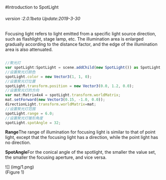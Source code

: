 #Introduction to SpotLight

###### *version :2.0.1beta   Update:2019-3-30*

Focusing light refers to light emitted from a specific light source direction, such as flashlight, stage lamp, etc. The illumination area is enlarged gradually according to the distance factor, and the edge of the illumination area is also attenuated.


```typescript

//聚光灯
var spotLight:SpotLight = scene.addChild(new SpotLight()) as SpotLight;
//设置聚光灯颜色
spotLight.color = new Vector3(1, 1, 0);
//设置聚光灯位置
spotLight.transform.position = new Vector3(0.0, 1.2, 0.0);
//设置聚光灯的方向
var mat:Matrix4x4 = spotLight.transform.worldMatrix;
mat.setForward(new Vector3(0.15, -1.0, 0.0));
directionLight.transform.worldMatrix=mat;
//设置聚光灯范围
spotLight.range = 6.0;
//设置聚光灯锥形角度
spotLight.spotAngle = 32;
```


**Range**The range of illumination for focusing light is similar to that of point light, except that the focusing light has a direction, while the point light has no direction.

**SpotAngle**For the conical angle of the spotlight, the smaller the value set, the smaller the focusing aperture, and vice versa.

![] (img/1.png)<br> (Figure 1)

